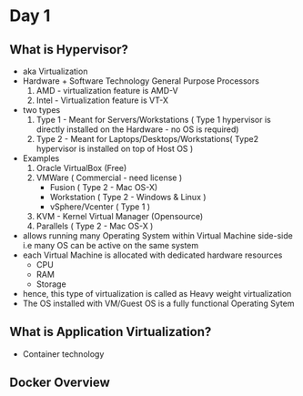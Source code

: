# Day 1

## What is Hypervisor?
- aka Virtualization
- Hardware + Software Technology
  General Purpose Processors
  1. AMD - virtualization feature is AMD-V
  2. Intel - Virtualization feature is VT-X
- two types
  1. Type 1 - Meant for Servers/Workstations ( Type 1 hypervisor is directly installed on the Hardware - no OS is required)
  2. Type 2 - Meant for Laptops/Desktops/Workstations( Type2 hypervisor is installed on top of Host OS )
- Examples
  1. Oracle VirtualBox (Free)
  2. VMWare ( Commercial - need license )
     - Fusion ( Type 2 - Mac OS-X)
     - Workstation ( Type 2 - Windows & Linux ) 
     - vSphere/Vcenter ( Type 1 )
  3. KVM - Kernel Virtual Manager (Opensource)   
  4. Parallels ( Type 2 - Mac OS-X )   
- allows running many Operating System within Virtual Machine side-side i.e many OS can be active on the same system
- each Virtual Machine is allocated with dedicated hardware resources
  - CPU
  - RAM
  - Storage
- hence, this type of virtualization is called as Heavy weight virtualization
- The OS installed with VM/Guest OS is a fully functional Operating Sytem

## What is Application Virtualization?
- Container technology

## Docker Overview
